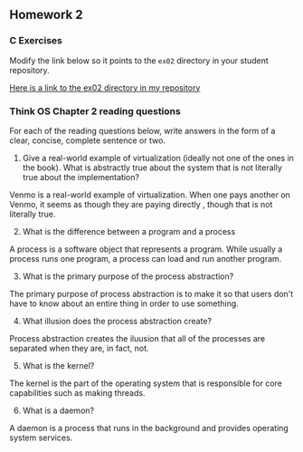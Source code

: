 ## Homework 2

### C Exercises

Modify the link below so it points to the `ex02` directory in your
student repository.
 
[Here is a link to the ex02 directory in my repository](https://github.com/ericasaywhat/ExercisesInC/tree/master/exercises/ex02)

### Think OS Chapter 2 reading questions

For each of the reading questions below, write answers in the form of
a clear, concise, complete sentence or two.

1. Give a real-world example of virtualization (ideally not one of 
the ones in the book).  What is abstractly true about the system that
is not literally true about the implementation?

Venmo is a real-world example of virtualization. When one pays another on Venmo, it seems as though they are paying directly , though that is not literally true.

2. What is the difference between a program and a process

A process is a software object that represents a program. While usually a process runs one program, a process can load and run another program.

3. What is the primary purpose of the process abstraction? 

The primary purpose of process abstraction is to make it so that users don't have to know about an entire thing in order to use something.

4. What illusion does the process abstraction create?

Process abstraction creates the iluusion that all of the processes are separated when they are, in fact, not.

5. What is the kernel?

The kernel is the part of the operating system that is responsible for core capabilities such as making threads.

6. What is a daemon?

A daemon is a process that runs in the background and provides operating system services.
